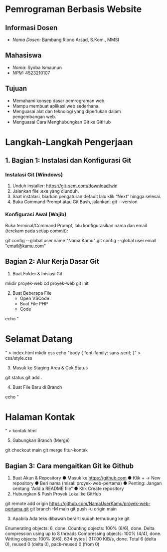 # Pemrograman Berbasis Website

## Informasi Dosen
- *Nama Dosen:* Bambang Riono Arsad, S.Kom., MMSI

## Mahasiswa
- *Nama:* Syoba Ismaunun  
- *NPM:* 4523210107

## Tujuan
- Memahami konsep dasar pemrograman web.  
- Mampu membuat aplikasi web sederhana.  
- Menguasai alat dan teknologi yang diperlukan dalam pengembangan web.
- Menguasai Cara Menghubungkan Git ke GitHub

# Langkah-Langkah Pengerjaan
## 1. Bagian 1: Instalasi dan Konfigurasi Git
### Instalasi Git (Windows)
1. Unduh installer: https://git-scm.com/download/win 
2. Jalankan file .exe yang diunduh. 
3. Saat instalasi, biarkan pengaturan default lalu klik “Next” hingga selesai. 
4. Buka Command Prompt atau Git Bash, jalankan: git --version

### Konfigurasi Awal (Wajib) 
Buka terminal/Command Prompt, lalu konfigurasikan nama dan email (terekam pada setiap 
commit): 

git config --global user.name "Nama Kamu" 
git config --global user.email "email@kamu.com"


## Bagian 2: Alur Kerja Dasar Git
1. Buat Folder & Inisiasi Git

mkdir proyek-web 
cd proyek-web 
git init

2. Buat Beberapa File
   - Open VSCode
   - Buat File PHP
   - Code

echo "<h1>Selamat Datang</h1>" > index.html 
mkdir css 
echo "body { font-family: sans-serif; }" > css/style.css

3. Masuk ke Staging Area & Cek Status

git status 
git add .

4. Buat File Baru di Branch

echo "<h1>Halaman Kontak</h1>" > kontak.html

5. Gabungkan Branch (Merge)

git checkout main 
git merge fitur-kontak 


## Bagian 3: Cara mengaitkan Git ke Github
1. Buat Akun & Repository 
  ● Masuk ke https://github.com 
  ● Klik + → New repository 
  ● Beri nama (misal: proyek-web-pertama) 
  ● Penting: Jangan centang “Add a README file” 
  ● Klik Create repository 
2. Hubungkan & Push Proyek Lokal ke GitHub

git remote add origin 
https://github.com/NamaUserKamu/proyek-web-pertama.git 
git branch -M main 
git push -u origin main 

3. Apabila Ada teks dibawah berarti sudah terhubung ke git

Enumerating objects: 6, done.
Counting objects: 100% (6/6), done.
Delta compression using up to 8 threads
Compressing objects: 100% (4/4), done.
Writing objects: 100% (6/6), 634 bytes | 317.00 KiB/s, done.
Total 6 (delta 0), reused 0 (delta 0), pack-reused 0 (from 0)
